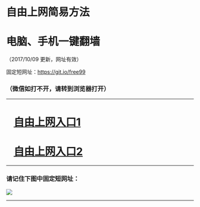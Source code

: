 ﻿# 自由上网简易方法

# 电脑、手机一键翻墙

（2017/10/09 更新，网址有效）

固定短网址：https://git.io/free99

### （微信如打不开，请转到浏览器打开）


***





# &nbsp;&nbsp; <a href="http://ft872426103.fwq-tz-1001.info/fwqtz01.html?t=100900127683 " target="_blank">自由上网入口1</a>
# &nbsp;&nbsp; <a href="http://ft32443080.fwq-tz-1002.info/fwqtz02.html?t=10090011985 " target="_blank">自由上网入口2</a>
***

### 请记住下图中固定短网址：

<img src="https://s3-us-west-2.amazonaws.com/fwq-1001/yjfq-20170905okok.png" /> 


***

